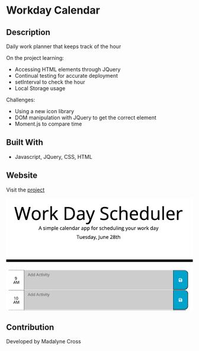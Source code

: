 # Workday Calendar
## Description
Daily work planner that keeps track of the hour

On the project learning: 
* Accessing HTML elements through JQuery
* Continual testing for accurate deployment
* setInterval to check the hour
* Local Storage usage  


Challenges:
* Using a new icon library
* DOM manipulation with JQuery to get the correct element
* Moment.js to compare time

## Built With
* Javascript, JQuery, CSS, HTML
 

## Website
Visit the [project](https://violanerd.github.io/my-work-day/)

<a href="https://violanerd.github.io/my-work-day/">
<img src="./assets/images/WorkDayScreenShot.png" alt="WorkDay">
</a>

## Contribution

Developed by Madalyne Cross